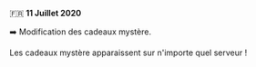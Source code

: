 🇫🇷 **11 Juillet 2020**

➡️ Modification des cadeaux mystère.

Les cadeaux mystère apparaissent sur n'importe quel serveur !